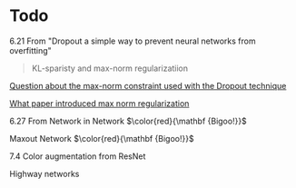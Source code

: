 # Todo 

6.21 From "Dropout a simple way to prevent neural networks from overfitting"

> KL-sparisty and max-norm regularizatiion

[Question about the max-norm constraint used with the Dropout technique](https://www.reddit.com/r/MachineLearning/comments/2bopxs/question_about_the_maxnorm_constraint_used_with/)

[What paper introduced max norm regularization](https://stats.stackexchange.com/questions/230643/what-paper-introduced-max-norm-regularization-as-used-in-neural-network-trainin)

6.27 From Network in Network $\color{red}{\mathbf {Bigoo!}}$

Maxout Network $\color{red}{\mathbf {Bigoo!}}$

7.4 Color augmentation from ResNet

Highway networks
